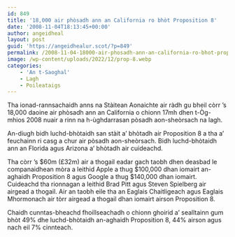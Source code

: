 ```yaml
---
id: 849
title: '18,000 air phòsadh ann an California ro bhòt Proposition 8'
date: '2008-11-04T18:13:45+00:00'
author: angeidheal
layout: post
guid: 'https://angeidhealur.scot/?p=849'
permalink: /2008-11-04-18000-air-phosadh-ann-an-california-ro-bhot-proposition-8/
image: /wp-content/uploads/2022/12/prop-8.webp
categories:
    - 'An t-Saoghal'
    - Lagh
    - Poileataigs
---
```


Tha ionad-rannsachaidh anns na Stàitean Aonaichte air ràdh gu bheil còrr ’s 18,000 daoine air phòsadh ann an California o chionn 17mh dhen t-Òg-mhios 2008 nuair a rinn na h-ùghdarrasan pòsadh aon-sheòrsach na lagh.

An-diugh bidh luchd-bhòtaidh san stàit a’ bhòtadh air Proposition 8 a tha a’ feuchainn ri casg a chur air pòsadh aon-sheòrsach. Bidh luchd-bhòtaidh ann an Florida agus Arizona a’ bhòtadh air cuideachd.

Tha còrr ’s $60m (£32m) air a thogail eadar gach taobh dhen deasbad le companaidhean mòra a leithid Apple a thug $100,000 dhan iomairt an-aghaidh Proposition 8 agus Google a thug $140,000 dhan iomairt. Cuideachd tha rionnagan a leithid Brad Pitt agus Steven Spielberg air airgead a thogail. Air an taobh eile tha an Eaglais Chaitligeach agus Eaglais Mhormonach air tòrr airgead a thogail dhan iomairt airson Proposition 8.

Chaidh cunntas-bheachd fhoillseachadh o chionn ghoirid a’ sealltainn gum bhòt 49% dhe luchd-bhòtaidh an-aghaidh Proposition 8, 44% airson agus nach eil 7% cinnteach.